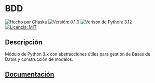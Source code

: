 

# BDD

[![Hecho por Chaska](https://img.shields.io/badge/hecho_por-Ch'aska-303030.svg)](https://cajadeideas.ar)
[![Versión: 0.1.0](https://img.shields.io/badge/version-v0.1.0-green.svg)](https://github.com/hernanatn/github.com/hernanatn/bdd.py/releases/latest)
[![Verisón de Python: 3.12](https://img.shields.io/badge/Python-3.12-blue?logo=python)](https://www.python.org/downloads/release/python-3120/)
[![Licencia: MIT](https://img.shields.io/badge/Licencia-MIT-lightgrey.svg)](LICENSE)


## Descripción
Módulo de Python 3.x con abstracciones útiles para gestión de Bases de Datos y construcción de modelos.

## [Documentación](/docs)

